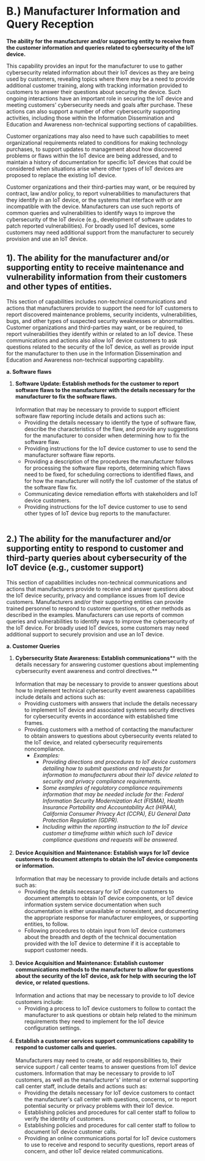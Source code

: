 
# B.) Manufacturer Information and Query Reception

**The ability for the manufacturer and/or supporting entity to receive from the customer information and queries related to cybersecurity of the IoT device.**

This capability provides an input for the manufacturer to use to gather cybersecurity related information about their IoT devices as they are being used by customers, revealing topics where there may be a need to provide additional customer training, along with tracking information provided to customers to answer their questions about securing the device. Such ongoing interactions have an important role in securing the IoT device and meeting customers&#39; cybersecurity needs and goals after purchase. These actions can also support a number of other cybersecurity supporting activities, including those within the Information Dissemination and Education and Awareness non-technical supporting sections of capabilities.

Customer organizations may also need to have such capabilities to meet organizational requirements related to conditions for making technology purchases, to support updates to management about how discovered problems or flaws within the IoT device are being addressed, and to maintain a history of documentation for specific IoT devices that could be considered when situations arise where other types of IoT devices are proposed to replace the existing IoT device.

Customer organizations and their third-parties may want, or be required by contract, law and/or policy, to report vulnerabilities to manufacturers that they identify in an IoT device, or the systems that interface with or are incompatible with the device. Manufacturers can use such reports of common queries and vulnerabilities to identify ways to improve the cybersecurity of the IoT device (e.g., development of software updates to patch reported vulnerabilities). For broadly used IoT devices, some customers may need additional support from the manufacturer to securely provision and use an IoT device.

## 1). The ability for the manufacturer and/or supporting entity to receive maintenance and vulnerability information from their customers and other types of entities. <br/>
 This section of capabilities includes non-technical communications and actions that manufacturers provide to support the need for IoT customers to report discovered maintenance problems, security incidents, vulnerabilities, bugs, and other types of suspected security weaknesses or abnormalities. Customer organizations and third-parties may want, or be required, to report vulnerabilities they identify within or related to an IoT device. These communications and actions also allow IoT device customers to ask questions related to the security of the IoT device, as well as provide input for the manufacturer to then use in the Information Dissemination and Education and Awareness non-technical supporting capability.

 **a. Software flaws**<br/>
   1. **Software Update: Establish methods for the customer to report software flaws to the manufacturer with the details necessary for the manufacturer to fix the software flaws.**<br/><br/>
    Information that may be necessary to provide to support efficient software flaw reporting include details and actions such as:
      - Providing the details necessary to identify the type of software flaw, describe the characteristics of the flaw, and provide any suggestions for the manufacturer to consider when determining how to fix the software flaw.
      - Providing instructions for the IoT device customer to use to send the manufacturer software flaw reports.
      - Providing a description of the procedures the manufacturer follows for processing the software flaw reports, determining which flaws need to be fixed, for scheduling corrections to identified flaws, and for how the manufacturer will notify the IoT customer of the status of the software flaw fix.
      - Communicating device remediation efforts with stakeholders and IoT device customers.
      - Providing instructions for the IoT device customer to use to send other types of IoT device bug reports to the manufacturer.<br/><br/>
## 2.) The ability for the manufacturer and/or supporting entity to respond to customer and third-party queries about cybersecurity of the IoT device (e.g., customer support)<br/>
 This section of capabilities includes non-technical communications and actions that manufacturers provide to receive and answer questions about the IoT device security, privacy and compliance issues from IoT device customers. Manufacturers and/or their supporting entities can provide trained personnel to respond to customer questions, or other methods as described in the examples. Manufacturers can use reports of common queries and vulnerabilities to identify ways to improve the cybersecurity of the IoT device. For broadly used IoT devices, some customers may need additional support to securely provision and use an IoT device.

 **a. Customer Queries**
   1. **Cybersecurity State Awareness: Establish communications**** with the details necessary for answering customer questions about implementing cybersecurity event awareness and control directives.**<br/><br/>
    Information that may be necessary to provide to answer questions about how to implement technical cybersecurity event awareness capabilities include details and actions such as:
      - Providing customers with answers that include the details necessary to implement IoT device and associated systems security directives for cybersecurity events in accordance with established time frames.
      - Providing customers with a method of contacting the manufacturer to obtain answers to questions about cybersecurity events related to the IoT device, and related cybersecurity requirements noncompliance.
        - _Examples:_
          - _Providing directions and procedures to IoT device customers detailing how to submit questions and requests for information to manufacturers about their IoT device related to security and privacy compliance requirements._
          - _Some examples of regulatory compliance requirements information that may be needed include for the: Federal Information Security Modernization Act (FISMA), Health Insurance Portability and Accountability Act (HIPAA), California Consumer Privacy Act (CCPA), EU General Data Protection Regulation (GDPR)._
          - _Including within the reporting instruction to the IoT device customer a timeframe within which such IoT device compliance questions and requests will be answered._<br/><br/>
  2. **Device Acquisition and Maintenance: Establish ways for IoT device customers to document attempts to obtain the IoT device components or information.**<br/><br/>
   Information that may be necessary to provide include details and actions such as:
     - Providing the details necessary for IoT device customers to document attempts to obtain IoT device components, or IoT device information system service documentation when such documentation is either unavailable or nonexistent, and documenting the appropriate response for manufacturer employees, or supporting entities, to follow.
     - Following procedures to obtain input from IoT device customers about the breadth and depth of the technical documentation provided with the IoT device to determine if it is acceptable to support customer needs.<br/><br/>
  3. **Device Acquisition and Maintenance: Establish customer communications methods to the manufacturer to allow for questions about the security of the IoT device, ask for help with securing the IoT device, or related questions.**<br/><br/>
   Information and actions that may be necessary to provide to IoT device customers include:
     - Providing a process to IoT device customers to follow to contact the manufacturer to ask questions or obtain help related to the minimum requirements they need to implement for the IoT device configuration settings.<br/><br/>
  4. **Establish a customer services support communications capability to respond to customer calls and queries.**<br/><br/>
   Manufacturers may need to create, or add responsibilities to, their service support / call center teams to answer questions from IoT device customers. Information that may be necessary to provide to IoT customers, as well as the manufacturer&#39;s&#39; internal or external supporting call center staff, include details and actions such as:
     - Providing the details necessary for IoT device customers to contact the manufacturer&#39;s call center with questions, concerns, or to report potential security or privacy problems with their IoT device.
     - Establishing policies and procedures for call center staff to follow to verify the identity of customers.
     - Establishing policies and procedures for call center staff to follow to document IoT device customer calls.
     - Providing an online communications portal for IoT device customers to use to receive and respond to security questions, report areas of concern, and other IoT device related communications.
